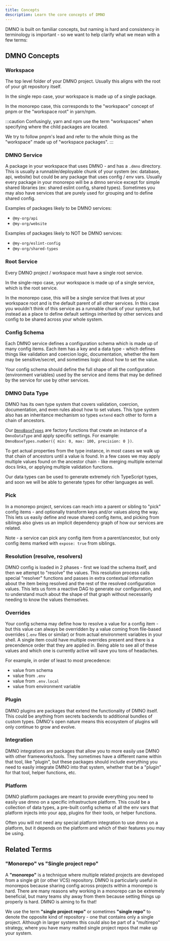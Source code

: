```yaml
---
title: Concepts
description: Learn the core concepts of DMNO
---
```


DMNO is built on familiar concepts, but naming is hard and consistency in terminology is important - so we want to help clarify what we mean with a few terms:


## DMNO Concepts

### Workspace

The top level folder of your DMNO project. Usually this aligns with the root of your git repository itself.

In the single repo case, your workspace is made up of a single package.

In the monorepo case, this corresponds to the "workspace" concept of pnpm or the "workspace root" in yarn/npm.

:::caution
Confusingly, yarn and npm use the term "workspaces" when specifying where the child packages are located.

We try to follow pnpm's lead and refer to the whole thing as the "workspace" made up of "workspace packages".
:::


### DMNO Service

A package in your workspace that uses DMNO - and has a `.dmno` directory. This is usually a runnable/deployable chunk of your system (ex: database, api, website) but could be any package that uses config / env vars. Usually every package in your monorepo will be a dmno service except for simple shared libraries (ex: shared eslint config, shared types). Sometimes you may also have services that are purely used for grouping and to define shared config. 

Examples of packages likely to be DMNO services:
- `@my-org/api`
- `@my-org/website`

Examples of packages likely to NOT be DMNO services:
- `@my-org/eslint-config`
- `@my-org/shared-types`

### Root Service

Every DMNO project / workspace must have a single root service.

In the single-repo case, your workspace is made up of a single service, which is the root service.

In the monorepo case, this will be a single service that lives at your workspace root and is the default parent of all other services. In this case you wouldn't think of this service as a runnable chunk of your system, but instead as a place to define default settings inherited by other services and config to be shared across your whole system.


### Config Schema
Each DMNO service defines a configuration schema which is made up of many config items. Each item has a key and a data type - which defines things like validation and coercion logic, documentation, whether the item may be sensitive/secret, and sometimes logic about how to set the value.

Your config schema should define the full shape of all the configuration (environment variables) used by the service and items that may be defined by the service for use by other services.

### DMNO Data Type
DMNO has its own type system that covers validation, coercion, documentation, and even rules about how to set values. This type system also has an inheritance mechanism so types `extend` each other to form a chain of ancestors.

Our [`DmnoBaseTypes`](/docs/reference/base-types/) are factory functions that create an instance of a `DmnoDataType` and apply specific settings. For example: `DmnoBaseTypes.number({ min: 0, max: 100, precision: 0 })`.

To get actual properties from the type instance, in most cases we walk up that chain of ancestors until a value is found. In a few cases we may apply multiple values found on the ancestor chain - like merging multiple external docs links, or applying multiple validation functions.

Our data types can be used to generate extremely rich TypeScript types, and soon we will be able to generate types for other languages as well.

### Pick

In a monorepo project, services can reach into a parent or sibling to "pick" config items - and optionally transform keys and/or values along the way. This lets us easily define and reuse shared config items, and picking from siblings also gives us an implicit dependency graph of how our services are related.

Note - a service can pick any config item from a parent/ancestor, but only config items marked with `expose: true` from siblings.

### Resolution (resolve, resolvers)

DMNO config is loaded in 2 phases - first we load the schema itself, and then we attempt to "resolve" the values. This resolution process calls special "resolver" functions and passes in extra contextual information about the item being resolved and the rest of the resolved configuration values. This lets us form a reactive DAG to generate our configuration, and to understand much about the shape of that graph without necessarily needing to know the values themselves.

### Overrides
Your config schema may define how to resolve a value for a config item - but this value can always be overridden by a value coming from file-based overrides (`.env` files or similar) or from actual environment variables in your shell. A single item could have multiple overrides present and there is a precendence order that they are applied in. Being able to see all of these values and which one is currently active will save you tons of headaches.

For example, in order of least to most precedence:
- value from schema
- value from `.env`
- value from `.env.local`
- value from environment variable

### Plugin

DMNO plugins are packages that extend the functionality of DMNO itself. This could be anything from secrets backends to additional bundles of custom types. DMNO's open nature means this ecosystem of plugins will only continue to grow and evolve. 

### Integration 

DMNO integrations are packages that allow you to more easily use DMNO with other frameworks/tools. They sometimes have a different name within that tool, like "plugin", but these packages should include everything you need to easily integrate DMNO into that system, whether that be a "plugin" for that tool, helper functions, etc.

### Platform

DMNO platform packages are meant to provide everything you need to easily use dmno on a specific infrastructure platform. This could be a collection of data types, a pre-built config schema of all the env vars that platform injects into your app, plugins for their tools, or helper functions.

Often you will not need any special platform integration to use dmno on a platform, but it depends on the platform and which of their features you may be using.

## Related Terms

### "Monorepo" vs "Single project repo"
A **"monorepo"** is a technique where multiple related projects are developed from a single git (or other VCS) repository. DMNO is particularly useful in monorepos because sharing config across projects within a monorepo is hard. There are many reasons why working in a monorepo can be extremely beneficial, but many teams shy away from them because setting things up properly is hard. DMNO is aiming to fix that!

We use the term **"single project repo"** or sometimes **"single repo"** to denote the opposite kind of repository - one that contains only a single project. Although in larger systems this could also be part of a "multirepo" strategy, where you have many realted single project repos that make up your system.

